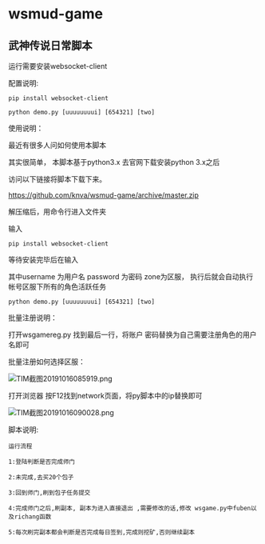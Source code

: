 # wsmud-game
武神传说日常脚本
---
运行需要安装websocket-client





配置说明:



```
pip install websocket-client

python demo.py [uuuuuuuui] [654321] [two]

```


使用说明：

最近有很多人问如何使用本脚本

其实很简单，  本脚本基于python3.x  去官网下载安装python 3.x之后

访问以下链接将脚本下载下来。

https://github.com/knva/wsmud-game/archive/master.zip

解压缩后，用命令行进入文件夹

输入

```
pip install websocket-client
```

等待安装完毕后在输入

其中username 为用户名 password 为密码  zone为区服， 执行后就会自动执行帐号区服下所有的角色活跃任务


```
python demo.py [uuuuuuuui] [654321] [two]
```

批量注册说明：

打开wsgamereg.py 找到最后一行，将账户 密码替换为自己需要注册角色的用户名即可  

批量注册如何选择区服：

![TIM截图20191016085919.png](https://i.loli.net/2019/10/16/WIfse6zSXYx8bhj.png)

打开浏览器 按F12找到network页面，将py脚本中的ip替换即可

![TIM截图20191016090028.png](https://i.loli.net/2019/10/16/FJ9RhcQmq3uw2fX.png)


脚本说明:

    运行流程

    1:登陆判断是否完成师门

    2:未完成,去买20个包子

    3:回到师门,刷到包子任务提交

    4:完成师门之后,刷副本, 副本为进入直接退出 ,需要修改的话,修改 wsgame.py中fuben以及richang函数

    5:每次刷完副本都会判断是否完成每日签到,完成则挖矿,否则继续副本
